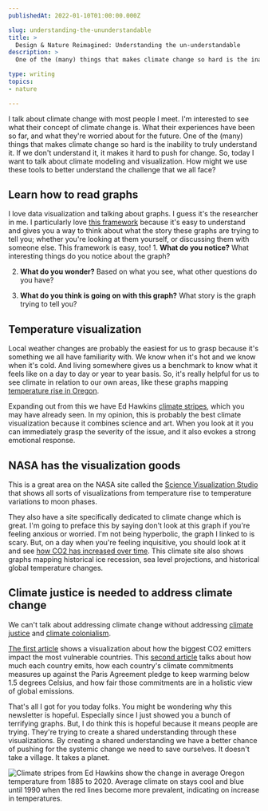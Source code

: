 ```yaml
---
publishedAt: 2022-01-10T01:00:00.000Z

slug: understanding-the-ununderstandable
title: >
  Design & Nature Reimagined: Understanding the un-understandable
description: >
  One of the (many) things that makes climate change so hard is the inability to truly understand it. If we don't understand it, it makes it hard to push for change. So, today I want to talk about climate modeling and visualization. How might we use these tools to better understand the challenge that we all face?

type: writing
topics:
- nature

---
```


I talk about climate change with most people I meet. I'm interested to see what their concept of climate change is. What their experiences have been so far, and what they're worried about for the future. One of the (many) things that makes climate change so hard is the inability to truly understand it. If we don't understand it, it makes it hard to push for change. So, today I want to talk about climate modeling and visualization. How might we use these tools to better understand the challenge that we all face?

## Learn how to read graphs

I love data visualization and talking about graphs. I guess it's the researcher in me. I particularly love [this framework](https://www.nytimes.com/2019/02/28/learning/teach-about-climate-change-with-these-24-new-york-times-graphs.html) because it's easy to understand and gives you a way to think about what the story these graphs are trying to tell you; whether you're looking at them yourself, or discussing them with someone else. This framework is easy, too! 1. **What do you notice?** What interesting things do you notice about the graph?

2. **What do you wonder?** Based on what you see, what other questions do you have?

3. **What do you think is going on with this graph?** What story is the graph trying to tell you?



## Temperature visualization

Local weather changes are probably the easiest for us to grasp because it's something we all have familiarity with. We know when it's hot and we know when it's cold. And living somewhere gives us a benchmark to know what it feels like on a day to day or year to year basis. So, it's really helpful for us to see climate in relation to our own areas, like these graphs mapping [temperature rise in Oregon](https://projects.oregonlive.com/weather/temps/).

Expanding out from this we have Ed Hawkins [climate stripes](https://showyourstripes.info/), which you may have already seen. In my opinion, this is probably the best climate visualization because it combines science and art. When you look at it you can immediately grasp the severity of the issue, and it also evokes a strong emotional response.



## NASA has the visualization goods

This is a great area on the NASA site called the [Science Visualization Studio](https://svs.gsfc.nasa.gov/4882) that shows all sorts of visualizations from temperature rise to temperature variations to moon phases.

They also have a site specifically dedicated to climate change which is great. I'm going to preface this by saying don't look at this graph if you're feeling anxious or worried. I'm not being hyperbolic, the graph I linked to is scary. But, on a day when you're feeling inquisitive, you should look at it and see [how CO2 has increased over time](https://climate.nasa.gov/interactives/climate-time-machine/). This climate site also shows graphs mapping historical ice recession, sea level projections, and historical global temperature changes.

## Climate justice is needed to address climate change

We can't talk about addressing climate change without addressing [climate justice](https://e360.yale.edu/features/unequal-impact-the-deep-links-between-inequality-and-climate-change) and [climate colonialism](https://www.goethe.de/ins/ke/en/kul/mag/21689473.html).

[The first article](https://onlinepublichealth.gwu.edu/resources/climate-change-emissions-data/) shows a visualization about how the biggest CO2 emitters impact the most vulnerable countries. This [second article](https://www.nature.com/immersive/d41586-019-02711-4/index.html) talks about how much each country emits, how each country's climate commitments measures up against the Paris Agreement pledge to keep warming below 1.5 degrees Celsius, and how fair those commitments are in a holistic view of global emissions.

That's all I got for you today folks. You might be wondering why this newsletter is hopeful. Especially since I just showed you a bunch of terrifying graphs. But, I do think this is hopeful because it means people are trying. They're trying to create a shared understanding through these visualizations. By creating a shared understanding we have a better chance of pushing for the systemic change we need to save ourselves. It doesn't take a village. It takes a planet.

![Climate stripes from Ed Hawkins show the change in average Oregon temperature from 1885 to 2020. Average climate on stays cool and blue until 1990 when the red lines become more prevalent, indicating on increase in temperatures.](https://cdn.sanity.io/images/xq50spjj/production/cf42cacc9e13b3548140be6c43ab6272e1927e64-3780x2126.jpg)